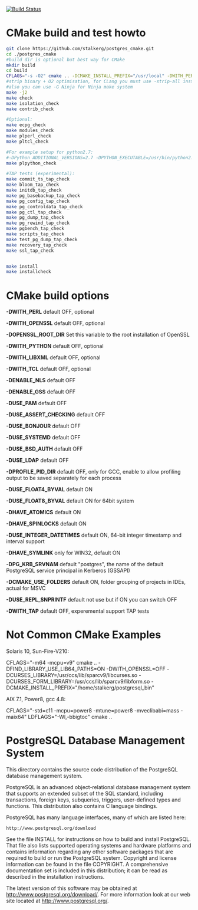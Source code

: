 [![Build Status](https://travis-ci.org/stalkerg/postgres_cmake.svg?branch=cmake)](https://travis-ci.org/stalkerg/postgres_cmake)

CMake build and test howto
==========================
```bash
git clone https://github.com/stalkerg/postgres_cmake.git
cd ./postgres_cmake
#build dir is optional but best way for CMake
mkdir build
cd build
CFLAGS="-s -O2" cmake .. -DCMAKE_INSTALL_PREFIX="/usr/local" -DWITH_PERL=ON -DWITH_LIBXML=ON
#strip binary + O2 optimisation, for CLang you must use -strip-all insted -s
#also you can use -G Ninja for Ninja make system
make -j2
make check
make isolation_check
make contrib_check

#Optional:
make ecpg_check
make modules_check
make plperl_check
make pltcl_check

#For example setup for python2.7:
#-DPython_ADDITIONAL_VERSIONS=2.7 -DPYTHON_EXECUTABLE=/usr/bin/python2.7
make plpython_check

#TAP tests (experimental):
make commit_ts_tap_check
make bloom_tap_check
make initdb_tap_check
make pg_basebackup_tap_check
make pg_config_tap_check
make pg_controldata_tap_check
make pg_ctl_tap_check
make pg_dump_tap_check
make pg_rewind_tap_check
make pgbench_tap_check
make scripts_tap_check
make test_pg_dump_tap_check
make recovery_tap_check
make ssl_tap_check


make install
make installcheck
```

CMake build options
===================
**-DWITH_PERL** default OFF, optional

**-DWITH_OPENSSL** default OFF, optional

**-DOPENSSL_ROOT_DIR** Set this variable to the root installation of OpenSSL

**-DWITH_PYTHON** default OFF, optional

**-DWITH_LIBXML** default OFF, optional

**-DWITH_TCL** default OFF, optional

**-DENABLE_NLS** default OFF

**-DENABLE_GSS** default OFF

**-DUSE_PAM** default OFF

**-DUSE_ASSERT_CHECKING** default OFF

**-DUSE_BONJOUR** default OFF

**-DUSE_SYSTEMD** default OFF

**-DUSE_BSD_AUTH** default OFF

**-DUSE_LDAP** default OFF

**-DPROFILE_PID_DIR** default OFF, only for GCC, enable to allow profiling output to be saved separately for each process

**-DUSE_FLOAT4_BYVAL** default ON

**-DUSE_FLOAT8_BYVAL** default ON for 64bit system

**-DHAVE_ATOMICS** default ON

**-DHAVE_SPINLOCKS** default ON

**-DUSE_INTEGER_DATETIMES** default ON, 64-bit integer timestamp and interval support

**-DHAVE_SYMLINK** only for WIN32, default ON

**-DPG_KRB_SRVNAM** default "postgres", the name of the default PostgreSQL service principal in Kerberos (GSSAPI)

**-DCMAKE_USE_FOLDERS** default ON, folder grouping of projects in IDEs, actual for MSVC

**-DUSE_REPL_SNPRINTF** default not use but if ON you can switch OFF

**-DWITH_TAP** default OFF, experemental support TAP tests

Not Common CMake Examples
==============

Solaris 10, Sun-Fire-V210:

CFLAGS="-m64 -mcpu=v9" cmake .. -DFIND_LIBRARY_USE_LIB64_PATHS=ON  -DWITH_OPENSSL=OFF -DCURSES_LIBRARY=/usr/ccs/lib/sparcv9/libcurses.so -DCURSES_FORM_LIBRARY=/usr/ccs/lib/sparcv9/libform.so -DCMAKE_INSTALL_PREFIX="/home/stalkerg/postgresql_bin"

AIX 7.1, Power8, gcc 4.8:

CFLAGS="-std=c11 -mcpu=power8 -mtune=power8 -mveclibabi=mass -maix64" LDFLAGS="-Wl,-bbigtoc"  cmake ..


PostgreSQL Database Management System
=====================================

This directory contains the source code distribution of the PostgreSQL
database management system.

PostgreSQL is an advanced object-relational database management system
that supports an extended subset of the SQL standard, including
transactions, foreign keys, subqueries, triggers, user-defined types
and functions.  This distribution also contains C language bindings.

PostgreSQL has many language interfaces, many of which are listed here:

	http://www.postgresql.org/download

See the file INSTALL for instructions on how to build and install
PostgreSQL.  That file also lists supported operating systems and
hardware platforms and contains information regarding any other
software packages that are required to build or run the PostgreSQL
system.  Copyright and license information can be found in the
file COPYRIGHT.  A comprehensive documentation set is included in this
distribution; it can be read as described in the installation
instructions.

The latest version of this software may be obtained at
http://www.postgresql.org/download/.  For more information look at our
web site located at http://www.postgresql.org/.
